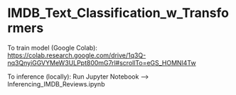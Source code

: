 # IMDB_Text_Classification_w_Transformers

To train model (Google Colab):
https://colab.research.google.com/drive/1q3Q-nq3QnyiGGVYMeW3ULPpt800mG7rl#scrollTo=eGS_HOMNl4Tw

To inference (locally):
Run Jupyter Notebook --> Inferencing_IMDB_Reviews.ipynb
